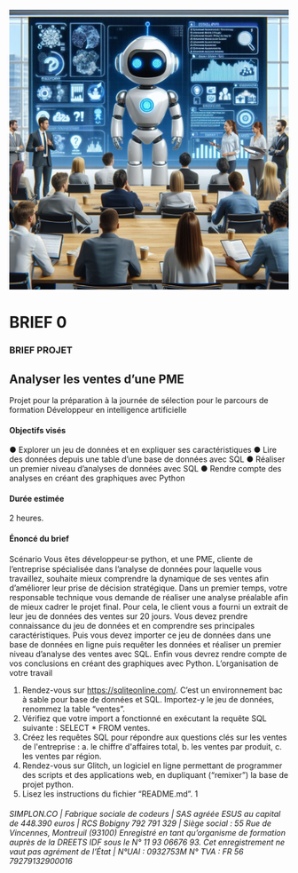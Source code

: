 ﻿
![Brief-0](Brief-0.jpg "Brief-0")

# BRIEF 0

### BRIEF PROJET
## Analyser les ventes d’une PME
Projet pour la préparation à la journée de sélection pour le parcours de formation Développeur en
intelligence artificielle

#### Objectifs visés
● Explorer un jeu de données et en expliquer ses caractéristiques
● Lire des données depuis une table d’une base de données avec SQL
● Réaliser un premier niveau d’analyses de données avec SQL
● Rendre compte des analyses en créant des graphiques avec Python

#### Durée estimée

2 heures.

#### Énoncé du brief

Scénario
Vous êtes développeur⸱se python, et une PME, cliente de l’entreprise spécialisée dans l’analyse de
données pour laquelle vous travaillez, souhaite mieux comprendre la dynamique de ses ventes afin
d’améliorer leur prise de décision stratégique.
Dans un premier temps, votre responsable technique vous demande de réaliser une analyse préalable afin
de mieux cadrer le projet final. Pour cela, le client vous a fourni un extrait de leur jeu de données des
ventes sur 20 jours.
Vous devez prendre connaissance du jeu de données et en comprendre ses principales caractéristiques.
Puis vous devez importer ce jeu de données dans une base de données en ligne puis requêter les données
et réaliser un premier niveau d’analyse des ventes avec SQL. Enfin vous devrez rendre compte de vos
conclusions en créant des graphiques avec Python.
L’organisation de votre travail
1. Rendez-vous sur https://sqliteonline.com/. C’est un environnement bac à sable pour base de
données et SQL. Importez-y le jeu de données, renommez la table “ventes”.
2. Vérifiez que votre import a fonctionné en exécutant la requête SQL suivante : SELECT * FROM
ventes.
3. Créez les requêtes SQL pour répondre aux questions clés sur les ventes de l'entreprise :
a. le chiffre d'affaires total,
b. les ventes par produit,
c. les ventes par région.
4. Rendez-vous sur Glitch, un logiciel en ligne permettant de programmer des scripts et des
applications web, en dupliquant (“remixer”) la base de projet python.
5. Lisez les instructions du fichier “README.md”.
1
###### SIMPLON.CO | Fabrique sociale de codeurs | SAS agréée ESUS au capital de 448.390 euros | RCS Bobigny 792 791 329 | Siège social : 55 Rue de Vincennes, Montreuil (93100)  Enregistré en tant qu’organisme de formation auprès de la DREETS IDF  sous le N° 11 93 06676 93. Cet enregistrement ne vaut pas agrément de l’État | N°UAI : 0932753M N° TVA : FR 56 79279132900016




